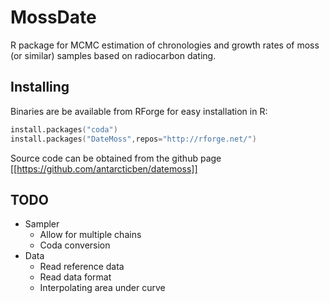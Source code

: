 # MossDate

R package for MCMC estimation of chronologies and growth rates of moss
(or similar) samples based on radiocarbon dating.

## Installing

Binaries are be available from RForge for easy installation in R: 

```s
install.packages("coda")
install.packages("DateMoss",repos="http://rforge.net/")
```

Source code can be obtained from the github page [[https://github.com/antarcticben/datemoss]]


## TODO

- Sampler
  - Allow for multiple chains
  - Coda conversion
- Data
  - Read reference data
  - Read data format
  - Interpolating area under curve



